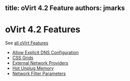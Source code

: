 
title: oVirt 4.2 Feature
authors: jmarks
---

# oVirt 4.2 Features

See [all oVirt Features](/develop/release-management/features/)

* [Allow Explicit DNS Configuration](/develop/release-management/features/network/allowExplicitDnsConfiguration/)
* [CSS Grids](/develop/release-management/features/ux/cssgrids/)
* [External Network Providers](/develop/release-management/features/network/external-network-provider/)
* [Hot Unplug Memory](/develop/release-management/features/virt/hot-unplug-memory/)
* [Network Filter Parameters](/develop/release-management/features/network/networkfilterparameters/)
